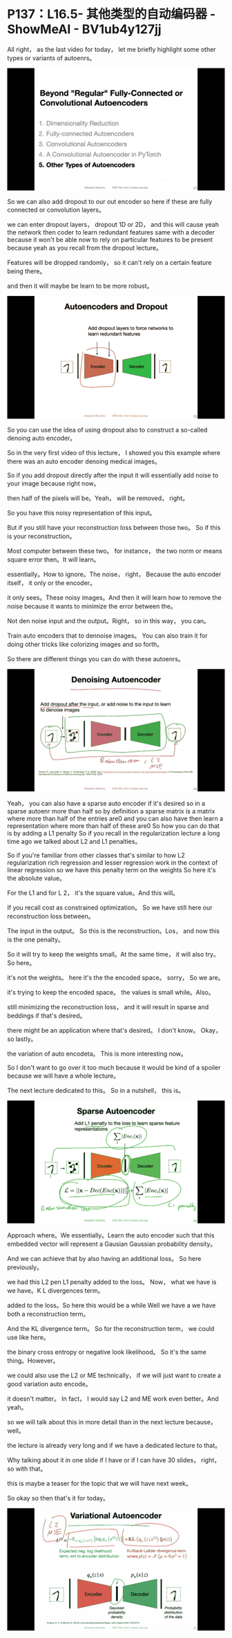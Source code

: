 # P137：L16.5- 其他类型的自动编码器 - ShowMeAI - BV1ub4y127jj

All right， as the last video for today， let me briefly highlight some other types or variants of autoenrs。



![](img/940cf4c14064b5abcf718863a7141f9d_1.png)

So we can also add dropout to our out encoder so here if these are fully connected or convolution layers。

 we can enter dropout layers， dropout 1D or 2D， and this will cause yeah the network then coder to learn redundant features same with a decoder because it won't be able now to rely on particular features to be present because yeah as you recall from the dropout lecture。

Features will be dropped randomly， so it can't rely on a certain feature being there。

 and then it will maybe be learn to be more robust。



![](img/940cf4c14064b5abcf718863a7141f9d_3.png)

So you can use the idea of using dropout also to construct a so-called denoing auto encoder。

 So in the very first video of this lecture， I showed you this example where there was an auto encoder denoing medical images。

 So if you add dropout directly after the input it will essentially add noise to your image because right now。

 then half of the pixels will be。Yeah， will be removed， right。

 So you have this noisy representation of this input。

 But if you still have your reconstruction loss between those two。 So if this is your reconstruction。

Most computer between these two。 for instance， the two norm or means square error then。It will learn。

 essentially。How to ignore。The noise， right， Because the auto encoder itself， it only or the encoder。

 it only sees。These noisy images。And then it will learn how to remove the noise because it wants to minimize the  error between the。

Not den noise input and the output。Right， so in this way， you can。

Train auto encoders that to dennoise images。 You can also train it for doing other tricks like colorizing images and so forth。

 So there are different things you can do with these autoenrs。



![](img/940cf4c14064b5abcf718863a7141f9d_5.png)

Yeah， you can also have a sparse auto encoder if it's desired so in a sparse autoenr more than half so by definition a sparse matrix is a matrix where more than half of the entries are0 and you can also have then learn a representation where more than half of these are0 So how you can do that is by adding a L1 penalty So if you recall in the regularization lecture a long time ago we talked about L2 and L1 penalties。

 So if you're familiar from other classes that's similar to how L2 regularization rich regression and lesser regression work in the context of linear regression so we have this penalty term on the weights So here it's the absolute value。

For the L1 and for L 2， it's the square value。And this will。

If you recall cost as constrained optimization。 So we have still here our reconstruction loss between。

The input in the output。 So this is the reconstruction。Los， and now this is the one penalty。

So it will try to keep the weights small。At the same time， it will also try。So here。

 it's not the weights。 here it's the the encoded space。 sorry， So we are。

 it's trying to keep the encoded space。 the values is small while。Also。

 still minimizing the reconstruction loss， and it will result in sparse and beddings if that's desired。

 there might be an application where that's desired。 I don't know。 Okay， so lastly。

 the variation of auto encodeta。 This is more interesting now。

 So I don't want to go over it too much because it would be kind of a spoiler because we will have a whole lecture。

 The next lecture dedicated to this。 So in a nutshell， this is。



![](img/940cf4c14064b5abcf718863a7141f9d_7.png)

Approach where。We essentially。Learn the auto encoder such that this embedded vector will represent a Gausian Gaussian probability density。

And we can achieve that by also having an additional loss。 So here previously。

 we had this L2 pen L1 penalty added to the loss。 Now， what we have is we have。K L divergences term。

 added to the loss。So here this would be a while Well we have a we have both a reconstruction term。

And the KL divergence term。 So for the reconstruction term， we could use like here。

 the binary cross entropy or negative look likelihood。 So it's the same thing。However。

 we could also use the L2 or ME technically， if we will just want to create a good variation auto encode。

 it doesn't matter。 In fact， I would say L2 and ME work even better。And yeah。

 so we will talk about this in more detail than in the next lecture because， well。

 the lecture is already very long and if we have a dedicated lecture to that。

Why talking about it in one slide if I have or if I can have 30 slides， right， so with that。

 this is maybe a teaser for the topic that we will have next week。

 So okay so then that's it for today。

![](img/940cf4c14064b5abcf718863a7141f9d_9.png)